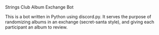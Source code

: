 Strings Club Album Exchange Bot

This is a bot written in Python using discord.py. It serves the purpose of randomizing albums in an exchange (secret-santa style), and giving each participant an album to review.

